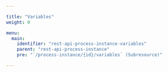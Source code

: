 ```yaml
---

title: "Variables"
weight: 0

menu:
  main:
    identifier: "rest-api-process-instance-variables"
    parent: "rest-api-process-instance"
    pre: "`/process-instance/{id}/variables` (Subresource)"

---
```

